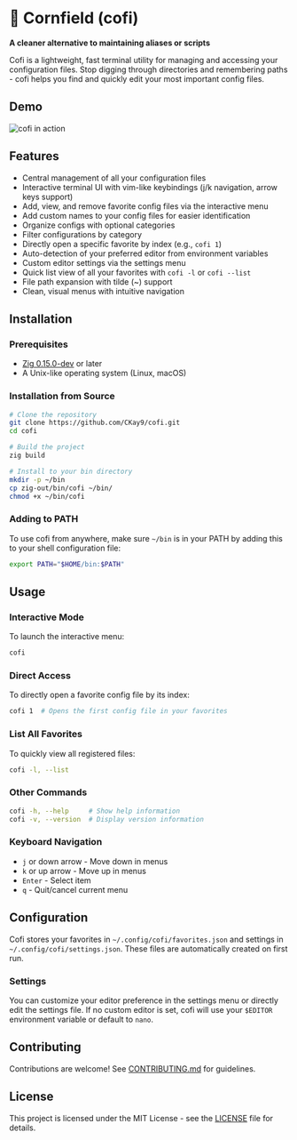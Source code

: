 # 🌽 Cornfield (cofi)

**A cleaner alternative to maintaining aliases or scripts**

Cofi is a lightweight, fast terminal utility for managing and accessing your configuration files. Stop digging through directories and remembering paths - cofi helps you find and quickly edit your most important config files.

## Demo

![cofi in action](./images/cofi.gif)

## Features

- Central management of all your configuration files
- Interactive terminal UI with vim-like keybindings (j/k navigation, arrow keys support)
- Add, view, and remove favorite config files via the interactive menu
- Add custom names to your config files for easier identification
- Organize configs with optional categories
- Filter configurations by category
- Directly open a specific favorite by index (e.g., `cofi 1`)
- Auto-detection of your preferred editor from environment variables
- Custom editor settings via the settings menu
- Quick list view of all your favorites with `cofi -l` or `cofi --list`
- File path expansion with tilde (~) support
- Clean, visual menus with intuitive navigation

## Installation

### Prerequisites
- [Zig 0.15.0-dev](https://ziglang.org/download/) or later
- A Unix-like operating system (Linux, macOS)

### Installation from Source
```bash
# Clone the repository
git clone https://github.com/CKay9/cofi.git
cd cofi

# Build the project
zig build

# Install to your bin directory
mkdir -p ~/bin
cp zig-out/bin/cofi ~/bin/
chmod +x ~/bin/cofi
```

### Adding to PATH
To use cofi from anywhere, make sure `~/bin` is in your PATH by adding this to your shell configuration file:

```bash
export PATH="$HOME/bin:$PATH"
```

## Usage

### Interactive Mode
To launch the interactive menu:
```bash
cofi
```

### Direct Access
To directly open a favorite config file by its index:
```bash
cofi 1  # Opens the first config file in your favorites
```

### List All Favorites
To quickly view all registered files:
```bash
cofi -l, --list
```

### Other Commands
```bash
cofi -h, --help     # Show help information
cofi -v, --version  # Display version information
```

### Keyboard Navigation
- `j` or down arrow - Move down in menus
- `k` or up arrow - Move up in menus
- `Enter` - Select item
- `q` - Quit/cancel current menu

## Configuration
Cofi stores your favorites in `~/.config/cofi/favorites.json` and settings in `~/.config/cofi/settings.json`. These files are automatically created on first run.

### Settings
You can customize your editor preference in the settings menu or directly edit the settings file. If no custom editor is set, cofi will use your `$EDITOR` environment variable or default to `nano`.

## Contributing
Contributions are welcome! See [CONTRIBUTING.md](CONTRIBUTING.md) for guidelines.

## License
This project is licensed under the MIT License - see the [LICENSE](LICENSE) file for details.
